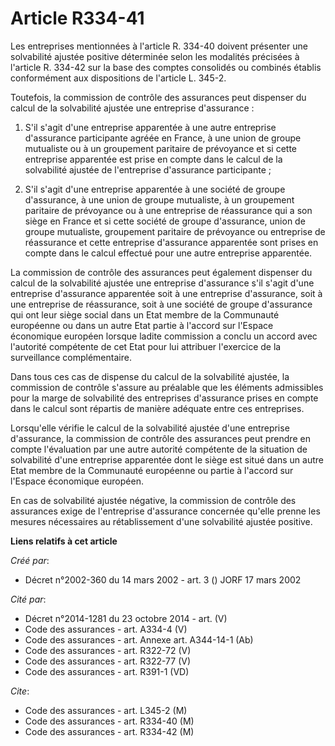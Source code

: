 # Article R334-41

Les entreprises mentionnées à l'article R. 334-40 doivent présenter une solvabilité ajustée positive déterminée selon les
modalités précisées à l'article R. 334-42 sur la base des comptes consolidés ou combinés établis conformément aux
dispositions de l'article L. 345-2.

Toutefois, la commission de contrôle des assurances peut dispenser du calcul de la solvabilité ajustée une entreprise
d'assurance :

1. S'il s'agit d'une entreprise apparentée à une autre entreprise d'assurance participante agréée en France, à une union de
groupe mutualiste ou à un groupement paritaire de prévoyance et si cette entreprise apparentée est prise en compte dans le
calcul de la solvabilité ajustée de l'entreprise d'assurance participante ;

2. S'il s'agit d'une entreprise apparentée à une société de groupe d'assurance, à une union de groupe mutualiste, à un
groupement paritaire de prévoyance ou à une entreprise de réassurance qui a son siège en France et si cette société de groupe
d'assurance, union de groupe mutualiste, groupement paritaire de prévoyance ou entreprise de réassurance et cette entreprise
d'assurance apparentée sont prises en compte dans le calcul effectué pour une autre entreprise apparentée.

La commission de contrôle des assurances peut également dispenser du calcul de la solvabilité ajustée une entreprise
d'assurance s'il s'agit d'une entreprise d'assurance apparentée soit à une entreprise d'assurance, soit à une entreprise de
réassurance, soit à une société de groupe d'assurance qui ont leur siège social dans un Etat membre de la Communauté
européenne ou dans un autre Etat partie à l'accord sur l'Espace économique européen lorsque ladite commission a conclu un
accord avec l'autorité compétente de cet Etat pour lui attribuer l'exercice de la surveillance complémentaire.

Dans tous ces cas de dispense du calcul de la solvabilité ajustée, la commission de contrôle s'assure au préalable que les
éléments admissibles pour la marge de solvabilité des entreprises d'assurance prises en compte dans le calcul sont répartis
de manière adéquate entre ces entreprises.

Lorsqu'elle vérifie le calcul de la solvabilité ajustée d'une entreprise d'assurance, la commission de contrôle des
assurances peut prendre en compte l'évaluation par une autre autorité compétente de la situation de solvabilité d'une
entreprise apparentée dont le siège est situé dans un autre Etat membre de la Communauté européenne ou partie à l'accord sur
l'Espace économique européen.

En cas de solvabilité ajustée négative, la commission de contrôle des assurances exige de l'entreprise d'assurance concernée
qu'elle prenne les mesures nécessaires au rétablissement d'une solvabilité ajustée positive.

**Liens relatifs à cet article**

_Créé par_:

  - Décret n°2002-360 du 14 mars 2002 - art. 3 () JORF 17 mars 2002

_Cité par_:

  - Décret n°2014-1281 du 23 octobre 2014 - art. (V)
  - Code des assurances - art. A334-4 (V)
  - Code des assurances - art. Annexe art. A344-14-1 (Ab)
  - Code des assurances - art. R322-72 (V)
  - Code des assurances - art. R322-77 (V)
  - Code des assurances - art. R391-1 (VD)

_Cite_:

  - Code des assurances - art. L345-2 (M)
  - Code des assurances - art. R334-40 (M)
  - Code des assurances - art. R334-42 (M)
